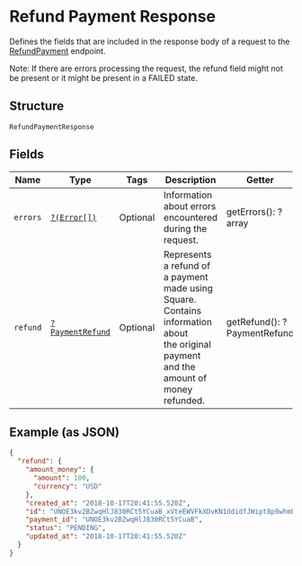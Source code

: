
# Refund Payment Response

Defines the fields that are included in the response body of
a request to the [RefundPayment](#endpoint-refunds-refundpayment) endpoint.

Note: If there are errors processing the request, the refund field might not be
present or it might be present in a FAILED state.

## Structure

`RefundPaymentResponse`

## Fields

| Name | Type | Tags | Description | Getter | Setter |
|  --- | --- | --- | --- | --- | --- |
| `errors` | [`?(Error[])`](/doc/models/error.md) | Optional | Information about errors encountered during the request. | getErrors(): ?array | setErrors(?array errors): void |
| `refund` | [`?PaymentRefund`](/doc/models/payment-refund.md) | Optional | Represents a refund of a payment made using Square. Contains information about<br>the original payment and the amount of money refunded. | getRefund(): ?PaymentRefund | setRefund(?PaymentRefund refund): void |

## Example (as JSON)

```json
{
  "refund": {
    "amount_money": {
      "amount": 100,
      "currency": "USD"
    },
    "created_at": "2018-10-17T20:41:55.520Z",
    "id": "UNOE3kv2BZwqHlJ830RCt5YCuaB_xVteEWVFkXDvKN1ddidfJWipt8p9whmElKT5mZtJ7wZ",
    "payment_id": "UNOE3kv2BZwqHlJ830RCt5YCuaB",
    "status": "PENDING",
    "updated_at": "2018-10-17T20:41:55.520Z"
  }
}
```

